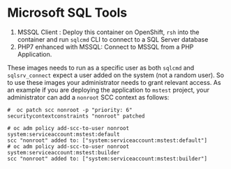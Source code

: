 # Microsoft SQL Tools

1. MSSQL Client : Deploy this container on OpenShift, `rsh` into the container and run `sqlcmd` CLI to connect to a SQL Server database
2. PHP7 enhanced with MSSQL: Connect to MSSQL from a PHP Application.


These images needs to run as a specific user as both `sqlcmd` and `sqlsrv_connect` expect a user added on the system (not a random user). So to use these images your administrator needs to grant relevant access. As an example if you are deploying the application to `mstest` project, your administrator can add a `nonroot` SCC context as follows:

```
#  oc patch scc nonroot -p "priority: 6"
securitycontextconstraints "nonroot" patched
```

```
# oc adm policy add-scc-to-user nonroot system:serviceaccount:mstest:default
scc "nonroot" added to: ["system:serviceaccount:mstest:default"]
# oc adm policy add-scc-to-user nonroot system:serviceaccount:mstest:builder
scc "nonroot" added to: ["system:serviceaccount:mstest:builder"]
```
 
